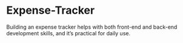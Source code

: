 # Expense-Tracker
Building an expense tracker helps with both front-end and back-end development skills, and it’s practical for daily use.
